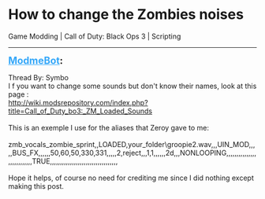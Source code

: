 # How to change the Zombies noises
Game Modding | Call of Duty: Black Ops 3 | Scripting

---
<strong style="font-size: 1.4em;"><span style="text-decoration: underline;text-decoration-color: #34a7f9;"><span style="color:#34a7f9;">ModmeBot</span></span>:</strong>

<p>Thread By: Symbo<br />I f you want to change some sounds but don&#39;t know their names, look at this page :<br /><a href="http://wiki.modsrepository.com/index.php?title=Call_of_Duty_bo3:_ZM_Loaded_Sounds">http://wiki.modsrepository.com/index.php?title=Call_of_Duty_bo3:_ZM_Loaded_Sounds</a><br /> <br />This is an exemple I use for the aliases that Zeroy gave to me:<br /> <br />zmb_vocals_zombie_sprint,,LOADED,your_folder\groopie2.wav,,,UIN_MOD,,,,,BUS_FX,,,,,,50,60,50,330,331,,,,,2,reject,,,1,1,,,,,,2d,,,NONLOOPING,,,,,,,,,,,,,,,,,,,,,,,,,,,TRUE,,,,,,,,,,,,,,,,,,,,,,,,,,,,,,,,,,<br /> <br />Hope it helps, of course no need for crediting me since I did nothing except making this post.</p>

